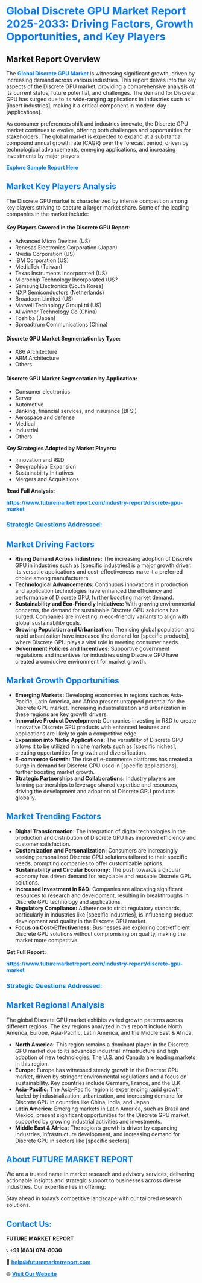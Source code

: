 <h1 style="color: #007BFF;">Global Discrete GPU Market Report 2025-2033: Driving Factors, Growth Opportunities, and Key Players</h1>

<section id="overview">
<h2>Market Report Overview</h2>
<p>The <a href="https://www.futuremarketreport.com/industry-report/discrete-gpu-market" style="color: #007BFF; text-decoration: none;"><strong>Global Discrete GPU Market</strong></a> is witnessing significant growth, driven by increasing demand across various industries. This report delves into the key aspects of the Discrete GPU market, providing a comprehensive analysis of its current status, future potential, and challenges. The demand for Discrete GPU has surged due to its wide-ranging applications in industries such as [insert industries], making it a critical component in modern-day [applications].</p>
<p>As consumer preferences shift and industries innovate, the Discrete GPU market continues to evolve, offering both challenges and opportunities for stakeholders. The global market is expected to expand at a substantial compound annual growth rate (CAGR) over the forecast period, driven by technological advancements, emerging applications, and increasing investments by major players.</p>
</section>

<section id="overview">
<p><a href="https://www.futuremarketreport.com/request-sample/reportId=75785" style="color: #007BFF; text-decoration: none;"><strong>Explore Sample Report Here</strong></a></p>
</section>

<section id="key-players">
<h2 style="color: #007BFF;">Market Key Players Analysis</h2>
<p>The Discrete GPU market is characterized by intense competition among key players striving to capture a larger market share. Some of the leading companies in the market include:</p>
<h4>Key Players Covered in the Discrete GPU Report:</h4>
<ul><li>Advanced Micro Devices (US)</li><li>Renesas Electronics Corporation (Japan)</li><li>Nvidia Corporation (US)</li><li>IBM Corporation (US)</li><li>MediaTek (Taiwan)</li><li>Texas Instruments Incorporated (US)</li><li>Microchip Technology Incorporated (US?</li><li>Samsung Electronics (South Korea)</li><li>NXP Semiconductors (Netherlands)</li><li>Broadcom Limited (US)</li><li>Marvell Technology GroupLtd (US)</li><li>Allwinner Technology Co (China)</li><li>Toshiba (Japan)</li><li>Spreadtrum Communications (China)</li></ul>
<h4>Discrete GPU Market Segmentation by Type:</h4>
<ul><li>X86 Architecture</li><li>ARM Architecture</li><li>Others</li></ul>

<h4>Discrete GPU Market Segmentation by Application:</h4>
<ul><li>Consumer electronics</li><li>Server</li><li>Automotive</li><li>Banking, financial services, and insurance (BFSI)</li><li>Aerospace and defense</li><li>Medical</li><li>Industrial</li><li>Others</li></ul>
<p><strong>Key Strategies Adopted by Market Players:</strong></p>
<ul>
<li>Innovation and R&D</li>
<li>Geographical Expansion</li>
<li>Sustainability Initiatives</li>
<li>Mergers and Acquisitions</li>
</ul>
</section>

<section>
<p><strong>Read Full Analysis: </strong></p><a href="https://www.futuremarketreport.com/industry-report/discrete-gpu-market" style="color: #007BFF; text-decoration: none;"><strong>https://www.futuremarketreport.com/industry-report/discrete-gpu-market</strong></a>
<h3 style="color: #007BFF;">Strategic Questions Addressed:</h3>
</section>

<section id="driving-factors">
<h2 style="color: #007BFF;">Market Driving Factors</h2>
<ul>
<li><strong>Rising Demand Across Industries:</strong> The increasing adoption of Discrete GPU in industries such as [specific industries] is a major growth driver. Its versatile applications and cost-effectiveness make it a preferred choice among manufacturers.</li>
<li><strong>Technological Advancements:</strong> Continuous innovations in production and application technologies have enhanced the efficiency and performance of Discrete GPU, further boosting market demand.</li>
<li><strong>Sustainability and Eco-Friendly Initiatives:</strong> With growing environmental concerns, the demand for sustainable Discrete GPU solutions has surged. Companies are investing in eco-friendly variants to align with global sustainability goals.</li>
<li><strong>Growing Population and Urbanization:</strong> The rising global population and rapid urbanization have increased the demand for [specific products], where Discrete GPU plays a vital role in meeting consumer needs.</li>
<li><strong>Government Policies and Incentives:</strong> Supportive government regulations and incentives for industries using Discrete GPU have created a conducive environment for market growth.</li>
</ul>
</section>

<section id="growth-opportunities">
<h2 style="color: #007BFF;">Market Growth Opportunities</h2>
<ul>
<li><strong>Emerging Markets:</strong> Developing economies in regions such as Asia-Pacific, Latin America, and Africa present untapped potential for the Discrete GPU market. Increasing industrialization and urbanization in these regions are key growth drivers.</li>
<li><strong>Innovative Product Development:</strong> Companies investing in R&D to create innovative Discrete GPU products with enhanced features and applications are likely to gain a competitive edge.</li>
<li><strong>Expansion into Niche Applications:</strong> The versatility of Discrete GPU allows it to be utilized in niche markets such as [specific niches], creating opportunities for growth and diversification.</li>
<li><strong>E-commerce Growth:</strong> The rise of e-commerce platforms has created a surge in demand for Discrete GPU used in [specific applications], further boosting market growth.</li>
<li><strong>Strategic Partnerships and Collaborations:</strong> Industry players are forming partnerships to leverage shared expertise and resources, driving the development and adoption of Discrete GPU products globally.</li>
</ul>
</section>

<section id="trending-factors">
<h2 style="color: #007BFF;">Market Trending Factors</h2>
<ul>
<li><strong>Digital Transformation:</strong> The integration of digital technologies in the production and distribution of Discrete GPU has improved efficiency and customer satisfaction.</li>
<li><strong>Customization and Personalization:</strong> Consumers are increasingly seeking personalized Discrete GPU solutions tailored to their specific needs, prompting companies to offer customizable options.</li>
<li><strong>Sustainability and Circular Economy:</strong> The push towards a circular economy has driven demand for recyclable and reusable Discrete GPU solutions.</li>
<li><strong>Increased Investment in R&D:</strong> Companies are allocating significant resources to research and development, resulting in breakthroughs in Discrete GPU technology and applications.</li>
<li><strong>Regulatory Compliance:</strong> Adherence to strict regulatory standards, particularly in industries like [specific industries], is influencing product development and quality in the Discrete GPU market.</li>
<li><strong>Focus on Cost-Effectiveness:</strong> Businesses are exploring cost-efficient Discrete GPU solutions without compromising on quality, making the market more competitive.</li>
</ul>
</section>

<section>
<p><strong>Get Full Report: </strong></p><a href="https://www.futuremarketreport.com/industry-report/discrete-gpu-market" style="color: #007BFF; text-decoration: none;"><strong>https://www.futuremarketreport.com/industry-report/discrete-gpu-market</strong></a>
<h3 style="color: #007BFF;">Strategic Questions Addressed:</h3>
</section>


<section id="regional-analysis">
<h2 style="color: #007BFF;">Market Regional Analysis</h2>
<p>The global Discrete GPU market exhibits varied growth patterns across different regions. The key regions analyzed in this report include North America, Europe, Asia-Pacific, Latin America, and the Middle East & Africa:</p>
<ul>
<li><strong>North America:</strong> This region remains a dominant player in the Discrete GPU market due to its advanced industrial infrastructure and high adoption of new technologies. The U.S. and Canada are leading markets in this region.</li>
<li><strong>Europe:</strong> Europe has witnessed steady growth in the Discrete GPU market, driven by stringent environmental regulations and a focus on sustainability. Key countries include Germany, France, and the U.K.</li>
<li><strong>Asia-Pacific:</strong> The Asia-Pacific region is experiencing rapid growth, fueled by industrialization, urbanization, and increasing demand for Discrete GPU in countries like China, India, and Japan.</li>
<li><strong>Latin America:</strong> Emerging markets in Latin America, such as Brazil and Mexico, present significant opportunities for the Discrete GPU market, supported by growing industrial activities and investments.</li>
<li><strong>Middle East & Africa:</strong> The region’s growth is driven by expanding industries, infrastructure development, and increasing demand for Discrete GPU in sectors like [specific sectors].</li>
</ul>
</section>

<footer>
<h2 style="color: #007BFF;">About FUTURE MARKET REPORT</h2>
<p>We are a trusted name in market research and advisory services, delivering actionable insights and strategic support to businesses across diverse industries. Our expertise lies in offering:</p>

<p>Stay ahead in today’s competitive landscape with our tailored research solutions.</p>

<h2 style="color: #007BFF;">Contact Us:</h2>
<p><strong>FUTURE MARKET REPORT</strong></p>
<p>📞 <strong>+91 (883) 074-8030</strong></p>
<p>📧 <strong><a href="mailto:help@futuremarketreport.com" style="color: #007BFF;">help@futuremarketreport.com</a></strong></p>
<p>🌐 <strong><a href="https://www.futuremarketreport.com/" style="color: #007BFF;">Visit Our Website</a></strong></p>
</footer>